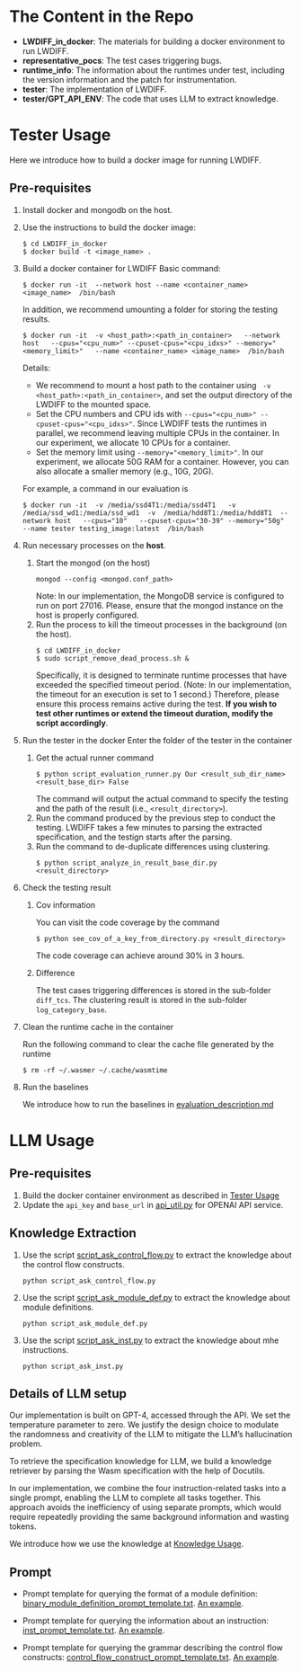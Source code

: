 # The Content in the Repo
- **LWDIFF_in_docker**: The materials for building a docker environment to run LWDIFF.
- **representative_pocs**: The test cases triggering bugs.
- **runtime_info**: The information about the runtimes under test, including the version information and the patch for instrumentation.
- **tester**: The implementation of LWDIFF.
- **tester/GPT_API_ENV**: The code that uses LLM to extract knowledge.


# Tester Usage
Here we introduce how to build a docker image for running LWDIFF.
## Pre-requisites
1. Install docker and mongodb on the host.
2. Use the instructions to build the docker image:
   ```shell
   $ cd LWDIFF_in_docker
   $ docker build -t <image_name> .
   ``` 
3. Build a docker container for LWDIFF
   Basic command:
   ```shell
   $ docker run -it  --network host --name <container_name> <image_name>  /bin/bash
   ```
   In addition, we recommend umounting a folder for storing the testing results.
   ```shell
   $ docker run -it  -v <host_path>:<path_in_container>   --network host   --cpus="<cpu_num>" --cpuset-cpus="<cpu_idxs>" --memory="<memory_limit>"   --name <container_name> <image_name>  /bin/bash
   ```
   Details:
   - We recommend to mount a host path to the container using ` -v <host_path>:<path_in_container>`, and set the output directory of the LWDIFF to the mounted space. 
   - Set the CPU numbers and CPU ids with `--cpus="<cpu_num>" --cpuset-cpus="<cpu_idxs>"`. Since LWDIFF tests the runtimes in parallel, we recommend leaving multiple CPUs in the container. In our experiment, we allocate 10 CPUs for a container.
   - Set the memory limit using `--memory="<memory_limit>"`. In our experiment, we allocate 50G RAM for a container. However, you can also allocate a smaller memory (e.g., 10G, 20G).
   
   For example, a command in our evaluation is 
   ```shell
   $ docker run -it  -v /media/ssd4T1:/media/ssd4T1   -v  /media/ssd_wd1:/media/ssd_wd1  -v  /media/hdd8T1:/media/hdd8T1  --network host   --cpus="10"   --cpuset-cpus="30-39" --memory="50g"   --name tester testing_image:latest  /bin/bash
   ```
4. Run necessary processes on the **host**.
   1. Start the mongod (on the host)
      ```shell
      mongod --config <mongod.conf_path>
      ```
      Note: In our implementation, the MongoDB service is configured to run on port 27016.
      Please, ensure that the mongod instance on the host is properly configured.
   2. Run the process to kill the timeout processes in the background (on the host). 
      ```shell
      $ cd LWDIFF_in_docker
      $ sudo script_remove_dead_process.sh &
      ```
      Specifically, it is designed to terminate runtime processes that have exceeded the specified timeout period. (Note: In our implementation, the timeout for an execution is set to 1 second.) Therefore, please ensure this process remains active during the test. **If you wish to test other runtimes or extend the timeout duration, modify the script accordingly**.

5. Run the tester in the docker
   Enter the folder of the tester in the container
   1. Get the actual runner command
      ```shell
      $ python script_evaluation_runner.py Our <result_sub_dir_name> <result_base_dir> False
      ```
      The command will output the actual command to specify the testing and the path of the result (i.e.,  `<result_directory>`).
   2. Run the command produced by the previous step to conduct the testing. LWDIFF takes a few minutes to parsing the extracted specification, and the testign starts after the parsing.
   3. Run the command to de-duplicate differences using clustering.
      ```shell
      $ python script_analyze_in_result_base_dir.py <result_directory>
      ```
6. Check the testing result
   1. Cov information

      You can visit the code coverage by the command
      ```shell
      $ python see_cov_of_a_key_from_directory.py <result_directory>
      ```
      
      The code coverage can achieve around 30% in 3 hours.
   2. Difference

      The test cases triggering differences is stored in the sub-folder `diff_tcs`. The clustering result is stored in the sub-folder `log_category_base`.


7. Clean the runtime cache in the container

   Run the following command to clear the cache file generated by the runtime
   ```shell
   $ rm -rf ~/.wasmer ~/.cache/wasmtime
   ``` 

8. Run the baselines
   
   We introduce how to run the baselines in [evaluation_description.md](tester/evaluation_description.md)

# LLM Usage
## Pre-requisites
1. Build the docker container environment as described in [Tester Usage](#tester-usage)
2. Update the `api_key` and `base_url` in [api_util.py](./tester/GPT_API_ENV/api_util.py) for OPENAI API service.

## Knowledge Extraction
1. Use the script [script_ask_control_flow.py](./tester/script_ask_control_flow.py) to extract the knowledge about the control flow constructs.
    ```
    python script_ask_control_flow.py
    ```
    
2. Use the script [script_ask_module_def.py](./tester/script_ask_module_def.py) to extract the knowledge about module definitions.
    ```
    python script_ask_module_def.py
    ```
3. Use the script [script_ask_inst.py](./tester/script_ask_inst.py) to extract the knowledge about mhe instructions.
    ```
    python script_ask_inst.py
    ```

## Details of LLM setup
Our implementation is built on GPT-4, accessed through the API.
We set the temperature parameter to zero. We justify the design choice to modulate the randomness and creativity of the LLM to mitigate the LLM’s hallucination problem.

To retrieve the specification knowledge for LLM, we build a knowledge retriever by parsing the Wasm specification with the help of Docutils. 

In our implementation, we combine the four instruction-related tasks into a single prompt, enabling the LLM to complete all tasks together. This approach avoids the inefficiency of using separate prompts, which would require repeatedly providing the same background information and wasting tokens.

We introduce how we use the knowledge at [Knowledge Usage](./other/Knowledge_Usage.pdf).

## Prompt
- Prompt template for querying the format of a module definition: [binary_module_definition_prompt_template.txt](./tester/GPT_API_ENV/prompt_templates/binary_module_definition_prompt_template.txt). [An example](./tester/GPT_API_ENV/prompt_examples/query_memory_definition_binary_format_prompt.txt).

- Prompt template for querying the information about an instruction: [inst_prompt_template.txt](./tester/GPT_API_ENV/prompt_templates/inst_prompt_template.txt). [An example](./tester/GPT_API_ENV/prompt_examples/query_select_prompt.txt).

- Prompt template for querying the grammar describing the control flow constructs: [control_flow_construct_prompt_template.txt](./tester/GPT_API_ENV/prompt_templates/control_flow_construct_prompt_template.txt). [An example](./tester/GPT_API_ENV/prompt_examples/query_control_flow_construct_prompt.txt).
